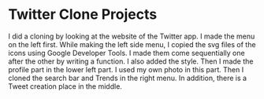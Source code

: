# Twitter Clone Projects 

I did a cloning by looking at the website of the Twitter app. I made the menu on the left first. While making the left side menu, I copied the svg files of the icons using Google Developer Tools. I made them come sequentially one after the other by writing a function. I also added the style. Then I made the profile part in the lower left part. I used my own photo in this part. Then I cloned the search bar and Trends in the right menu. In addition, there is a Tweet creation place in the middle.
